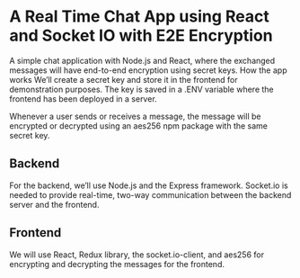 # A Real Time Chat App using React and Socket IO with E2E Encryption

A simple chat application with Node.js and React, where the exchanged messages will have end-to-end encryption using secret keys.
How the app works
We’ll create a secret key and store it in the frontend for demonstration purposes. The key is saved in a .ENV variable where the frontend has been deployed in a server.

Whenever a user sends or receives a message, the message will be encrypted or decrypted using an aes256 npm package with the same secret key.

## Backend
For the backend, we’ll use Node.js and the Express framework. Socket.io is needed to provide real-time, two-way communication between the backend server and the frontend.

## Frontend
We will use React, Redux library, the socket.io-client, and aes256 for encrypting and decrypting the messages for the frontend.
